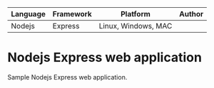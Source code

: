 | Language | Framework | Platform | Author |
| -------- | -------- |--------|--------|
| Nodejs | Express | Linux, Windows, MAC| |


# Nodejs Express web application

Sample Nodejs Express web application.

